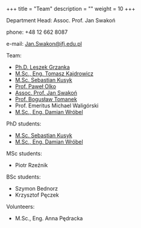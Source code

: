 +++
title = "Team"
description = ""
weight = 10
+++

Department Head: Assoc. Prof. Jan Swakoń

phone: +48 12 662 8087

e-mail: Jan.Swakon@ifj.edu.pl


Team:

  * [Ph.D. Leszek Grzanka](https://www.ifj.edu.pl/phone/ed_person.php?id=141&lang=en)
  * [M.Sc., Eng. Tomasz Kajdrowicz](https://www.ifj.edu.pl/phone/ed_person.php?id=187&lang=en)
  * [M.Sc. Sebastian Kusyk](https://www.ifj.edu.pl/phone/ed_person.php?id=1146&lang=en)
  * [Prof. Paweł Olko](https://www.ifj.edu.pl/phone/ed_person.php?id=382&lang=en)
  * [Assoc. Prof. Jan Swakoń](https://www.ifj.edu.pl/phone/ed_person.php?id=497&lang=en)
  * [Prof. Bogusław Tomanek](https://www.ifj.edu.pl/phone/ed_person.php?id=717&lang=en)
  * Prof. Emeritus Michael Waligórski
  * [M.Sc., Eng. Damian Wróbel](https://www.ifj.edu.pl/phone/ed_person.php?id=1148&lang=en)
  
PhD students:

  * [M.Sc. Sebastian Kusyk](https://www.ifj.edu.pl/phone/ed_person.php?id=1146&lang=en)
  * [M.Sc., Eng. Damian Wróbel](https://www.ifj.edu.pl/phone/ed_person.php?id=1148&lang=en)

MSc students:
  * Piotr Rzeźnik

BSc students:
  * Szymon Bednorz
  * Krzysztof Pęczek

 Volunteers:
   * M.Sc., Eng. Anna Pędracka